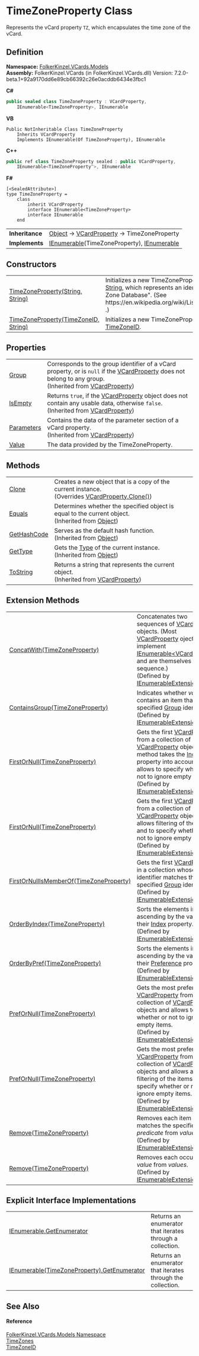 # TimeZoneProperty Class


Represents the vCard property `TZ`, which encapsulates the time zone of the vCard.



## Definition
**Namespace:** <a href="10623553-9342-5b8f-9df4-6e7d1075f3df.md">FolkerKinzel.VCards.Models</a>  
**Assembly:** FolkerKinzel.VCards (in FolkerKinzel.VCards.dll) Version: 7.2.0-beta.1+92a9170dd6e89cb66392c26e0acddb6434e3fbc1

**C#**
``` C#
public sealed class TimeZoneProperty : VCardProperty, 
	IEnumerable<TimeZoneProperty>, IEnumerable
```
**VB**
``` VB
Public NotInheritable Class TimeZoneProperty
	Inherits VCardProperty
	Implements IEnumerable(Of TimeZoneProperty), IEnumerable
```
**C++**
``` C++
public ref class TimeZoneProperty sealed : public VCardProperty, 
	IEnumerable<TimeZoneProperty^>, IEnumerable
```
**F#**
``` F#
[<SealedAttribute>]
type TimeZoneProperty = 
    class
        inherit VCardProperty
        interface IEnumerable<TimeZoneProperty>
        interface IEnumerable
    end
```

<table><tr><td><strong>Inheritance</strong></td><td><a href="https://learn.microsoft.com/dotnet/api/system.object" target="_blank" rel="noopener noreferrer">Object</a>  →  <a href="e1395eb9-792c-c4d8-ee22-97939a91c58e.md">VCardProperty</a>  →  TimeZoneProperty</td></tr>
<tr><td><strong>Implements</strong></td><td><a href="https://learn.microsoft.com/dotnet/api/system.collections.generic.ienumerable-1" target="_blank" rel="noopener noreferrer">IEnumerable</a>(TimeZoneProperty), <a href="https://learn.microsoft.com/dotnet/api/system.collections.ienumerable" target="_blank" rel="noopener noreferrer">IEnumerable</a></td></tr>
</table>



## Constructors
<table>
<tr>
<td><a href="a939eaab-37ad-b762-87a5-ac8b999a85e5.md">TimeZoneProperty(String, String)</a></td>
<td>Initializes a new TimeZoneProperty object from a specified <a href="https://learn.microsoft.com/dotnet/api/system.string" target="_blank" rel="noopener noreferrer">String</a>, which represents an identifier from the "IANA Time Zone Database". (See https://en.wikipedia.org/wiki/List_of_tz_database_time_zones .)</td></tr>
<tr>
<td><a href="ee29432c-8cac-218c-f4aa-3005b6e829b1.md">TimeZoneProperty(TimeZoneID, String)</a></td>
<td>Initializes a new TimeZoneProperty object from a specified <a href="9c826379-198e-f92a-4316-339fc00e08b2.md">TimeZoneID</a>.</td></tr>
</table>

## Properties
<table>
<tr>
<td><a href="5d210979-76a6-b032-7b0c-02cffdbba833.md">Group</a></td>
<td>Corresponds to the group identifier of a vCard property, or is <code>null</code> if the <a href="e1395eb9-792c-c4d8-ee22-97939a91c58e.md">VCardProperty</a> does not belong to any group.<br />(Inherited from <a href="e1395eb9-792c-c4d8-ee22-97939a91c58e.md">VCardProperty</a>)</td></tr>
<tr>
<td><a href="2a29e617-7cc7-2352-75f6-ea22e96afdc3.md">IsEmpty</a></td>
<td>Returns <code>true</code>, if the <a href="e1395eb9-792c-c4d8-ee22-97939a91c58e.md">VCardProperty</a> object does not contain any usable data, otherwise <code>false</code>.<br />(Inherited from <a href="e1395eb9-792c-c4d8-ee22-97939a91c58e.md">VCardProperty</a>)</td></tr>
<tr>
<td><a href="f2759bb4-c9b5-6f85-0df4-f011adcb89a4.md">Parameters</a></td>
<td>Contains the data of the parameter section of a vCard property.<br />(Inherited from <a href="e1395eb9-792c-c4d8-ee22-97939a91c58e.md">VCardProperty</a>)</td></tr>
<tr>
<td><a href="32910fae-9f26-ff44-9e16-b5ff3cafbdac.md">Value</a></td>
<td>The data provided by the TimeZoneProperty.</td></tr>
</table>

## Methods
<table>
<tr>
<td><a href="d3778c3a-7784-9768-1282-191d796afbf2.md">Clone</a></td>
<td>Creates a new object that is a copy of the current instance.<br />(Overrides <a href="9970dc97-aa43-98fe-7476-56192b2f3f1a.md">VCardProperty.Clone()</a>)</td></tr>
<tr>
<td><a href="https://learn.microsoft.com/dotnet/api/system.object.equals#system-object-equals(system-object)" target="_blank" rel="noopener noreferrer">Equals</a></td>
<td>Determines whether the specified object is equal to the current object.<br />(Inherited from <a href="https://learn.microsoft.com/dotnet/api/system.object" target="_blank" rel="noopener noreferrer">Object</a>)</td></tr>
<tr>
<td><a href="https://learn.microsoft.com/dotnet/api/system.object.gethashcode" target="_blank" rel="noopener noreferrer">GetHashCode</a></td>
<td>Serves as the default hash function.<br />(Inherited from <a href="https://learn.microsoft.com/dotnet/api/system.object" target="_blank" rel="noopener noreferrer">Object</a>)</td></tr>
<tr>
<td><a href="https://learn.microsoft.com/dotnet/api/system.object.gettype" target="_blank" rel="noopener noreferrer">GetType</a></td>
<td>Gets the <a href="https://learn.microsoft.com/dotnet/api/system.type" target="_blank" rel="noopener noreferrer">Type</a> of the current instance.<br />(Inherited from <a href="https://learn.microsoft.com/dotnet/api/system.object" target="_blank" rel="noopener noreferrer">Object</a>)</td></tr>
<tr>
<td><a href="4c3798ad-932d-677a-6567-4b09fdec74e1.md">ToString</a></td>
<td>Returns a string that represents the current object.<br />(Inherited from <a href="e1395eb9-792c-c4d8-ee22-97939a91c58e.md">VCardProperty</a>)</td></tr>
</table>

## Extension Methods
<table>
<tr>
<td><a href="5c83af36-d085-f664-32ca-2bb35abf3545.md">ConcatWith(TimeZoneProperty)</a></td>
<td>Concatenates two sequences of <a href="e1395eb9-792c-c4d8-ee22-97939a91c58e.md">VCardProperty</a> objects. (Most <a href="e1395eb9-792c-c4d8-ee22-97939a91c58e.md">VCardProperty</a> ojects implement <a href="https://learn.microsoft.com/dotnet/api/system.collections.generic.ienumerable-1" target="_blank" rel="noopener noreferrer">IEnumerable&lt;VCardPoperty&gt;</a> and are themselves such a sequence.)<br />(Defined by <a href="c35d9134-4046-9ae5-662b-f2be39e4b469.md">IEnumerableExtension</a>)</td></tr>
<tr>
<td><a href="efb35da5-3e26-82a0-e3c5-1493d26a693e.md">ContainsGroup(TimeZoneProperty)</a></td>
<td>Indicates whether <em>values</em> contains an item that has the specified <a href="5d210979-76a6-b032-7b0c-02cffdbba833.md">Group</a> identifier.<br />(Defined by <a href="c35d9134-4046-9ae5-662b-f2be39e4b469.md">IEnumerableExtension</a>)</td></tr>
<tr>
<td><a href="11466c87-aadb-04fd-fe3d-7125281eb2af.md">FirstOrNull(TimeZoneProperty)</a></td>
<td>Gets the first <a href="e1395eb9-792c-c4d8-ee22-97939a91c58e.md">VCardProperty</a> from a collection of <a href="e1395eb9-792c-c4d8-ee22-97939a91c58e.md">VCardProperty</a> objects. The method takes the <a href="70c82664-4c95-c20f-f819-7fba4087eead.md">Index</a> property into account and allows to specify whether or not to ignore empty items.<br />(Defined by <a href="c35d9134-4046-9ae5-662b-f2be39e4b469.md">IEnumerableExtension</a>)</td></tr>
<tr>
<td><a href="55518c83-06ae-d0b3-2b9b-248467057638.md">FirstOrNull(TimeZoneProperty)</a></td>
<td>Gets the first <a href="e1395eb9-792c-c4d8-ee22-97939a91c58e.md">VCardProperty</a> from a collection of <a href="e1395eb9-792c-c4d8-ee22-97939a91c58e.md">VCardProperty</a> objects and allows filtering of the items, and to specify whether or not to ignore empty items.<br />(Defined by <a href="c35d9134-4046-9ae5-662b-f2be39e4b469.md">IEnumerableExtension</a>)</td></tr>
<tr>
<td><a href="8b1cf361-d9c0-21a1-9fdd-aa193ca0d6c4.md">FirstOrNullIsMemberOf(TimeZoneProperty)</a></td>
<td>Gets the first <a href="e1395eb9-792c-c4d8-ee22-97939a91c58e.md">VCardProperty</a> in a collection whose <a href="5d210979-76a6-b032-7b0c-02cffdbba833.md">Group</a> identifier matches the specified <a href="5d210979-76a6-b032-7b0c-02cffdbba833.md">Group</a> identifier.<br />(Defined by <a href="c35d9134-4046-9ae5-662b-f2be39e4b469.md">IEnumerableExtension</a>)</td></tr>
<tr>
<td><a href="a45403df-1f64-d22e-1df7-3479a2dd40f7.md">OrderByIndex(TimeZoneProperty)</a></td>
<td>Sorts the elements in <em>values</em> ascending by the value of their <a href="70c82664-4c95-c20f-f819-7fba4087eead.md">Index</a> property.<br />(Defined by <a href="c35d9134-4046-9ae5-662b-f2be39e4b469.md">IEnumerableExtension</a>)</td></tr>
<tr>
<td><a href="cd6e33b3-a481-08de-5643-cf1676d60d82.md">OrderByPref(TimeZoneProperty)</a></td>
<td>Sorts the elements in <em>values</em> ascending by the value of their <a href="50760592-ebd2-d6c5-16b0-f752af7dada1.md">Preference</a> property.<br />(Defined by <a href="c35d9134-4046-9ae5-662b-f2be39e4b469.md">IEnumerableExtension</a>)</td></tr>
<tr>
<td><a href="458f852f-6b59-c580-a2a0-7ad8ab8c805b.md">PrefOrNull(TimeZoneProperty)</a></td>
<td>Gets the most preferred <a href="e1395eb9-792c-c4d8-ee22-97939a91c58e.md">VCardProperty</a> from a collection of <a href="e1395eb9-792c-c4d8-ee22-97939a91c58e.md">VCardProperty</a> objects and allows to specify whether or not to ignore empty items.<br />(Defined by <a href="c35d9134-4046-9ae5-662b-f2be39e4b469.md">IEnumerableExtension</a>)</td></tr>
<tr>
<td><a href="956f934a-929d-76c6-2666-1fe7187245ca.md">PrefOrNull(TimeZoneProperty)</a></td>
<td>Gets the most preferred <a href="e1395eb9-792c-c4d8-ee22-97939a91c58e.md">VCardProperty</a> from a collection of <a href="e1395eb9-792c-c4d8-ee22-97939a91c58e.md">VCardProperty</a> objects and allows additional filtering of the items, and to specify whether or not to ignore empty items.<br />(Defined by <a href="c35d9134-4046-9ae5-662b-f2be39e4b469.md">IEnumerableExtension</a>)</td></tr>
<tr>
<td><a href="1aaa5a6e-e6a3-6ae0-f17c-f9d05c588160.md">Remove(TimeZoneProperty)</a></td>
<td>Removes each item that matches the specified <em>predicate</em> from <em>values</em>.<br />(Defined by <a href="c35d9134-4046-9ae5-662b-f2be39e4b469.md">IEnumerableExtension</a>)</td></tr>
<tr>
<td><a href="cc654469-216d-291e-83c4-99bccd18bd48.md">Remove(TimeZoneProperty)</a></td>
<td>Removes each occurrence of <em>value</em> from <em>values</em>.<br />(Defined by <a href="c35d9134-4046-9ae5-662b-f2be39e4b469.md">IEnumerableExtension</a>)</td></tr>
</table>

## Explicit Interface Implementations
<table>
<tr>
<td><a href="4da294ba-6076-2f9b-5561-06b815ccceac.md">IEnumerable.GetEnumerator</a></td>
<td>Returns an enumerator that iterates through a collection.</td></tr>
<tr>
<td><a href="69dd17c3-fa1b-4f0b-0421-723f3c7bf7d3.md">IEnumerable(TimeZoneProperty).GetEnumerator</a></td>
<td>Returns an enumerator that iterates through the collection.</td></tr>
</table>

## See Also


#### Reference
<a href="10623553-9342-5b8f-9df4-6e7d1075f3df.md">FolkerKinzel.VCards.Models Namespace</a>  
<a href="c07b682f-3b8b-4eff-9286-88369a03a691.md">TimeZones</a>  
<a href="9c826379-198e-f92a-4316-339fc00e08b2.md">TimeZoneID</a>  
